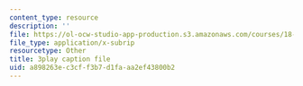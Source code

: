 ```yaml
---
content_type: resource
description: ''
file: https://ol-ocw-studio-app-production.s3.amazonaws.com/courses/18-03sc-differential-equations-fall-2011/a898263ec3cff3b7d1faaa2ef43800b2_TxG1iPXznBs.srt
file_type: application/x-subrip
resourcetype: Other
title: 3play caption file
uid: a898263e-c3cf-f3b7-d1fa-aa2ef43800b2
---
```

